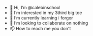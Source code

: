 - 👋 Hi, I’m @calebinschool
- 👀 I’m interested in my 3third big toe
- 🌱 I’m currently learning i forgor
- 💞️ I’m looking to collaborate on nothing
- 📫 How to reach me you don't

<!---
calebinschool/calebinschool is a ✨ special ✨ repository because its `README.md` (this file) appears on your GitHub profile.
You can click the Preview link to take a look at your changes.
--->
